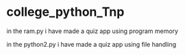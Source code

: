 # college_python_Tnp
in the ram.py
   i have made a quiz app using program memory

in the python2.py
   i have made a quiz app using file handling
